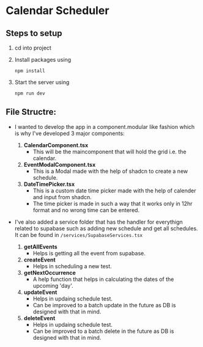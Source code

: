 # Calendar Scheduler

## Steps to setup
1. cd into project
2. Install packages using

    ```npm install```
3. Start the server using

    ``` npm run dev ```

## File Structre:
- I wanted to develop the app in a component.modular like fashion which is why I've developed 3 major components:
    1. **CalendarComponent.tsx**
        - This will be the maincomponent that will hold the grid i.e. the calendar.
    2. **EventModalComponent.tsx**
        - This is a Modal made with the help of shadcn to create a new schedule.
    3. **DateTimePicker.tsx**
        - This is a custom date time picker made with the help of calender and input from shadcn. 
        - The time picker is made in such a way that it works only in 12hr format and no wrong time can be entered.
- I've also added a service folder that has the handler for everythign related to supabase such as adding new schedule and get all schedules. It can be found in 
    ```/services/SupabaseServices.tsx```

    1. **getAllEvents**
        - Helps is getting all the event from supabase.
    2. **createEvent**
        - Helps in scheduling a new test.
    3. **getNextOccurrence**
        - A help function that helps in calculating the dates of the upcoming 'day'.
    4. **updateEvent**
        - Helps in updaing schedule test.
        - Can be improved to a batch update in the future as DB is designed with that in mind.
    5. **deleteEvent**
        - Helps in updaing schedule test.
        - Can be improved to a batch delete in the future as DB is designed with that in mind.